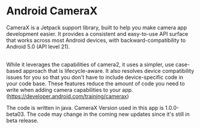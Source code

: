 # Android CameraX
CameraX is a Jetpack support library, built to help you make camera app development easier. It provides a consistent and easy-to-use API surface that works across most Android devices, with backward-compatibility to Android 5.0 (API level 21). <br /><br />

While it leverages the capabilities of camera2, it uses a simpler, use case-based approach that is lifecycle-aware. It also resolves device compatibility issues for you so that you don't have to include device-specific code in your code base. These features reduce the amount of code you need to write when adding camera capabilities to your app.<br />(https://developer.android.com/training/camerax)

The code is written in java.
CameraX Version used in this app is 1.0.0-beta03. The code may change in the coming new updates since it's still in beta release.
